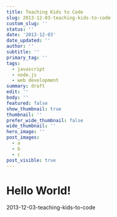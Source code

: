 ```yaml
---
title: Teaching Kids to Code
slug: 2013-12-03-teaching-kids-to-code
custom_slug: ''
status: ''
date: '2013-12-03'
date_updated: ''
author: ''
subtitle: ''
primary_tag: ''
tags:
  - javascript
  - node.js
  - web development
summary: draft
edit: ''
body: ''
featured: false
show_thumbnail: true
thumbnail: ''
prefer_wide_thumbnail: false
wide_thumbnail: ''
hero_image: ''
post_images:
  - a
  - b
  - c
post_visible: true
---
```

# Hello World!
2013-12-03-teaching-kids-to-code